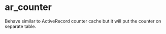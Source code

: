 ar_counter
==========

Behave similar to ActiveRecord counter cache but it will put the counter on separate table.
